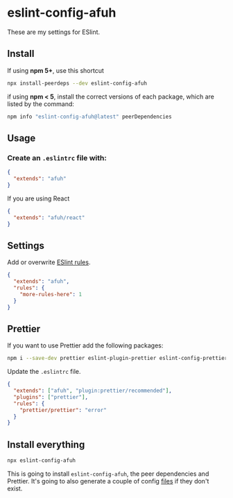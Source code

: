 # eslint-config-afuh
These are my settings for ESlint.

## Install

If using **npm 5+**, use this shortcut
```sh
npx install-peerdeps --dev eslint-config-afuh
```

if using **npm < 5**, install the correct versions of each
package, which are listed by the command:

```sh
npm info "eslint-config-afuh@latest" peerDependencies
```

## Usage

### Create an `.eslintrc` file with:

```json
{
  "extends": "afuh"
}
```

If you are using React
```json
{
  "extends": "afuh/react"
}
```

## Settings
Add or overwrite [ESlint rules](https://eslint.org/docs/rules/).
```json
{
  "extends": "afuh",
  "rules": {
    "more-rules-here": 1
  }
}
```

## Prettier
If you want to use Prettier add the following packages:

```sh
npm i --save-dev prettier eslint-plugin-prettier eslint-config-prettier
```

Update the `.eslintrc` file.
```json
{
  "extends": ["afuh", "plugin:prettier/recommended"],
  "plugins": ["prettier"],
  "rules": {
    "prettier/prettier": "error"
  }
}
```

## Install everything
```sh
npx eslint-config-afuh
```

This is going to install `eslint-config-afuh`, the peer dependencies and Prettier. It's going to also generate a couple of config [files](https://github.com/afuh/eslint-config-afuh/tree/master/install/templates) if they don't exist.
